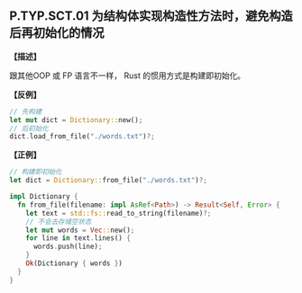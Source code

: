 ## P.TYP.SCT.01 为结构体实现构造性方法时，避免构造后再初始化的情况

**【描述】**

跟其他OOP 或 FP 语言不一样， Rust 的惯用方式是构建即初始化。

**【反例】**

```rust
// 先构建
let mut dict = Dictionary::new();
// 后初始化
dict.load_from_file("./words.txt")?;
```

**【正例】**

```rust
// 构建即初始化
let dict = Dictionary::from_file("./words.txt")?;

impl Dictionary {
  fn from_file(filename: impl AsRef<Path>) -> Result<Self, Error> {
    let text = std::fs::read_to_string(filename)?;
    // 不会去存储空状态
    let mut words = Vec::new();
    for line in text.lines() {
      words.push(line);
    }
    Ok(Dictionary { words })
  }
}
```


